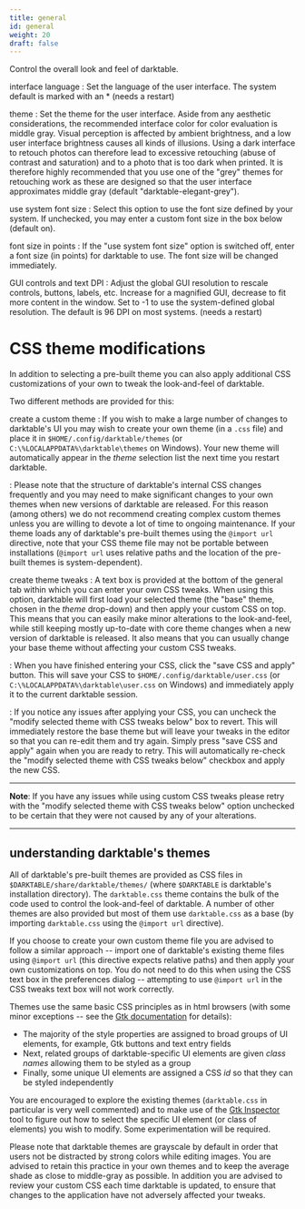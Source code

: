 ```yaml
---
title: general
id: general
weight: 20
draft: false
---
```


Control the overall look and feel of darktable.

interface language
: Set the language of the user interface. The system default is marked with an * (needs a restart)

theme
: Set the theme for the user interface. Aside from any aesthetic considerations, the recommended interface color for color evaluation is middle gray. Visual perception is affected by ambient brightness, and a low user interface brightness causes all kinds of illusions. Using a dark interface to retouch photos can therefore lead to excessive retouching (abuse of contrast and saturation) and to a photo that is too dark when printed. It is therefore highly recommended that you use one of the "grey" themes for retouching work as these are designed so that the user interface approximates middle gray (default "darktable-elegant-grey").

use system font size
: Select this option to use the font size defined by your system. If unchecked, you may enter a custom font size in the box below (default on).

font size in points
: If the "use system font size" option is switched off, enter a font size (in points) for darktable to use. The font size will be changed immediately.

GUI controls and text DPI
: Adjust the global GUI resolution to rescale controls, buttons, labels, etc. Increase for a magnified GUI, decrease to fit more content in the window. Set to -1 to use the system-defined global resolution. The default is 96 DPI on most systems. (needs a restart)

# CSS theme modifications

In addition to selecting a pre-built theme you can also apply additional CSS customizations of your own to tweak the look-and-feel of darktable.

Two different methods are provided for this:

create a custom theme
: If you wish to make a large number of changes to darktable's UI you may wish to create your own theme (in a `.css` file) and place it in `$HOME/.config/darktable/themes` (or `C:\%LOCALAPPDATA%\darktable\themes` on Windows). Your new theme will automatically appear in the _theme_ selection list the next time you restart darktable. 

: Please note that the structure of darktable's internal CSS changes frequently and you may need to make significant changes to your own themes when new versions of darktable are released. For this reason (among others) we do not recommend creating complex custom themes unless you are willing to devote a lot of time to ongoing maintenance. If your theme loads any of darktable's pre-built themes using the `@import url` directive, note that your CSS theme file may not be portable between installations (`@import url` uses relative paths and the location of the pre-built themes is system-dependent).

create theme tweaks
: A text box is provided at the bottom of the general tab within which you can enter your own CSS tweaks. When using this option, darktable will first load your selected theme (the "base" theme, chosen in the _theme_ drop-down) and then apply your custom CSS on top. This means that you can easily make minor alterations to the look-and-feel, while still keeping mostly up-to-date with core theme changes when a new version of darktable is released. It also means that you can usually change your base theme without affecting your custom CSS tweaks.

: When you have finished entering your CSS, click the "save CSS and apply" button. This will save your CSS to `$HOME/.config/darktable/user.css` (or `C:\%LOCALAPPDATA%\darktable\user.css` on Windows) and immediately apply it to the current darktable session.

: If you notice any issues after applying your CSS, you can uncheck the "modify selected theme with CSS tweaks below" box to revert. This will immediately restore the base theme but will leave your tweaks in the editor so that you can re-edit them and try again. Simply press "save CSS and apply" again when you are ready to retry. This will automatically re-check the "modify selected theme with CSS tweaks below" checkbox and apply the new CSS.

---

**Note**: If you have any issues while using custom CSS tweaks please retry with the "modify selected theme with CSS tweaks below" option unchecked to be certain that they were not caused by any of your alterations.

---

## understanding darktable's themes

All of darktable's pre-built themes are provided as CSS files in `$DARKTABLE/share/darktable/themes/` (where `$DARKTABLE` is darktable's installation directory). The `darktable.css` theme contains the bulk of the code used to control the look-and-feel of darktable. A number of other themes are also provided but most of them use `darktable.css` as a base (by importing `darktable.css` using the `@import url` directive).

If you choose to create your own custom theme file you are advised to follow a similar approach -- import one of darktable's existing theme files using `@import url` (this directive expects relative paths) and then apply your own customizations on top. You do not need to do this when using the CSS text box in the preferences dialog -- attempting to use `@import url` in the CSS tweaks text box will not work correctly.

Themes use the same basic CSS principles as in html browsers (with some minor exceptions -- see the [Gtk documentation](https://developer-old.gnome.org/gtk3/stable/chap-css-overview.html) for details):

- The majority of the style properties are assigned to broad groups of UI elements, for example, Gtk buttons and text entry fields
- Next, related groups of darktable-specific UI elements are given _class names_ allowing them to be styled as a group
- Finally, some unique UI elements are assigned a CSS _id_ so that they can be styled independently

You are encouraged to explore the existing themes (`darktable.css` in particular is very well commented) and to make use of the [Gtk Inspector](https://wiki.gnome.org/Projects/GTK/Inspector) tool to figure out how to select the specific UI element (or class of elements) you wish to modify. Some experimentation will be required.

Please note that darktable themes are grayscale by default in order that users not be distracted by strong colors while editing images. You are advised to retain this practice in your own themes and to keep the average shade as close to middle-gray as possible. In addition you are advised to review your custom CSS each time darktable is updated, to ensure that changes to the application have not adversely affected your tweaks.
